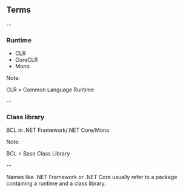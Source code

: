 ## Terms

--

### Runtime

- CLR
- CoreCLR
- Mono

Note:

CLR = Common Language Runtime

--

### Class library

BCL in .NET Framework/.NET Core/Mono

Note:

BCL = Base Class Library

--

Names like .NET Framework or .NET Core usually refer to a package containing a runtime and a class library.
